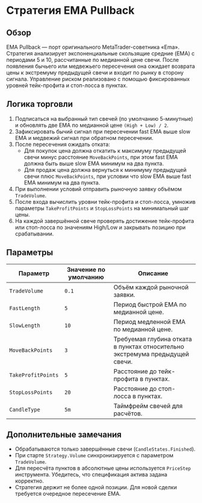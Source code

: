 # Стратегия EMA Pullback

## Обзор
EMA Pullback — порт оригинального MetaTrader-советника «Ema». Стратегия анализирует экспоненциальные скользящие средние (EMA) с периодами 5 и 10, рассчитанные по медианной цене свечи. После появления бычьего или медвежьего пересечения она ожидает возврата цены к экстремуму предыдущей свечи и входит по рынку в сторону сигнала. Управление риском реализовано с помощью фиксированных уровней тейк-профита и стоп-лосса в пунктах.

## Логика торговли
1. Подписаться на выбранный тип свечей (по умолчанию 5-минутные) и обновлять две EMA по медианной цене `(High + Low) / 2`.
2. Зафиксировать бычий сигнал при пересечении fast EMA выше slow EMA и медвежий сигнал при обратном пересечении.
3. После пересечения ожидать отката:
   - Для покупок цена должна откатить к максимуму предыдущей свечи минус расстояние `MoveBackPoints`, при этом fast EMA должна быть выше slow EMA минимум на два пункта.
   - Для продаж цена должна вернуться к минимуму предыдущей свечи плюс `MoveBackPoints`, при условии что slow EMA выше fast EMA минимум на два пункта.
4. При выполнении условий отправить рыночную заявку объёмом `TradeVolume`.
5. После входа вычислить уровни тейк-профита и стоп-лосса, умножив параметры `TakeProfitPoints` и `StopLossPoints` на минимальный шаг цены.
6. На каждой завершённой свече проверять достижение тейк-профита или стоп-лосса по значениям High/Low и закрывать позицию при срабатывании.

## Параметры
| Параметр | Значение по умолчанию | Описание |
|----------|------------------------|----------|
| `TradeVolume` | `0.1` | Объём каждой рыночной заявки. |
| `FastLength` | `5` | Период быстрой EMA по медианной цене. |
| `SlowLength` | `10` | Период медленной EMA по медианной цене. |
| `MoveBackPoints` | `3` | Требуемая глубина отката в пунктах относительно экстремума предыдущей свечи. |
| `TakeProfitPoints` | `5` | Расстояние до тейк-профита в пунктах. |
| `StopLossPoints` | `20` | Расстояние до стоп-лосса в пунктах. |
| `CandleType` | `5m` | Таймфрейм свечей для расчётов. |

## Дополнительные замечания
- Обрабатываются только завершённые свечи (`CandleStates.Finished`).
- При старте `Strategy.Volume` синхронизируется с параметром `TradeVolume`.
- Для пересчёта пунктов в абсолютные цены используется `PriceStep` инструмента. Убедитесь, что спецификация актива задана корректно.
- Стратегия держит не более одной позиции. Для новой сделки требуется очередное пересечение EMA.
